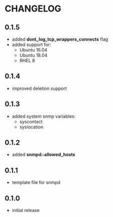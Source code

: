 # CHANGELOG

## 0.1.5

* added **dont_log_tcp_wrappers_connects** flag
* added support for:
  - Ubuntu 16.04
  - Ubuntu 18.04
  - RHEL 8

## 0.1.4

* improved deletion support

## 0.1.3

* added system snmp variables:
  * syscontact
  * syslocation

## 0.1.2

* added **snmpd::allowed_hosts**

## 0.1.1

* template file for snmpd

## 0.1.0

* initial release
